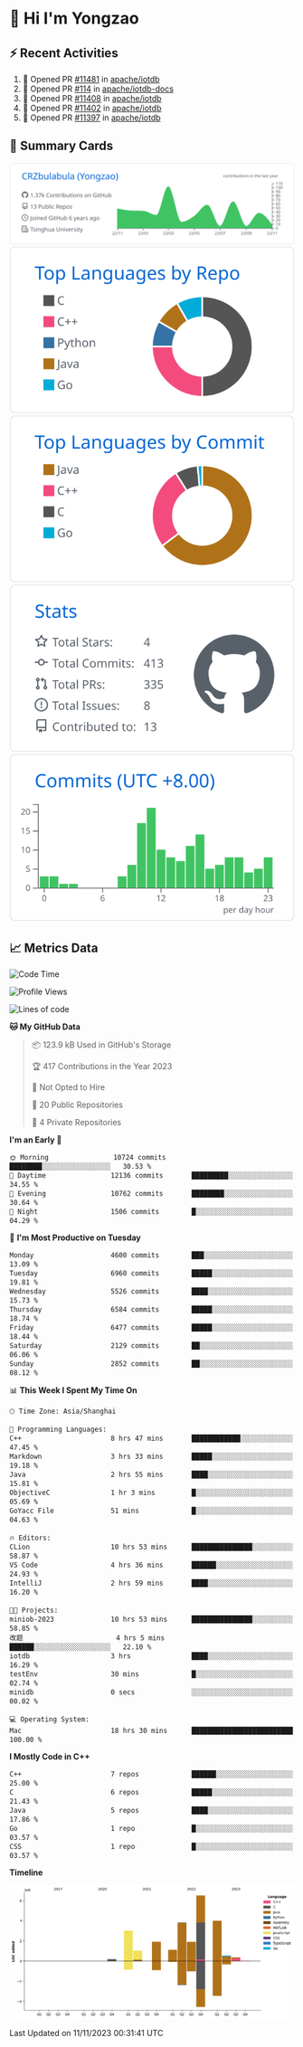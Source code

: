 # 👋 Hi I'm Yongzao

## ⚡ Recent Activities
<!--START_SECTION:activity-->
1. 💪 Opened PR [#11481](https://github.com/apache/iotdb/pull/11481) in [apache/iotdb](https://github.com/apache/iotdb)
2. 💪 Opened PR [#114](https://github.com/apache/iotdb-docs/pull/114) in [apache/iotdb-docs](https://github.com/apache/iotdb-docs)
3. 💪 Opened PR [#11408](https://github.com/apache/iotdb/pull/11408) in [apache/iotdb](https://github.com/apache/iotdb)
4. 💪 Opened PR [#11402](https://github.com/apache/iotdb/pull/11402) in [apache/iotdb](https://github.com/apache/iotdb)
5. 💪 Opened PR [#11397](https://github.com/apache/iotdb/pull/11397) in [apache/iotdb](https://github.com/apache/iotdb)
<!--END_SECTION:activity-->

## 🎑 Summary Cards

[![](https://raw.githubusercontent.com/CRZbulabula/CRZbulabula/main/profile-summary-card-output/github/0-profile-details.svg)](https://github.com/vn7n24fzkq/github-profile-summary-cards)
[![](https://raw.githubusercontent.com/CRZbulabula/CRZbulabula/main/profile-summary-card-output/github/1-repos-per-language.svg)](https://github.com/vn7n24fzkq/github-profile-summary-cards) [![](https://raw.githubusercontent.com/CRZbulabula/CRZbulabula/main/profile-summary-card-output/github/2-most-commit-language.svg)](https://github.com/vn7n24fzkq/github-profile-summary-cards)
[![](https://raw.githubusercontent.com/CRZbulabula/CRZbulabula/main/profile-summary-card-output/github/3-stats.svg)](https://github.com/vn7n24fzkq/github-profile-summary-cards) [![](https://raw.githubusercontent.com/CRZbulabula/CRZbulabula/main/profile-summary-card-output/github/4-productive-time.svg)](https://github.com/vn7n24fzkq/github-profile-summary-cards)

## 📈 Metrics Data

<!--START_SECTION:waka-->
![Code Time](http://img.shields.io/badge/Code%20Time-448%20hrs%2015%20mins-blue)

![Profile Views](http://img.shields.io/badge/Profile%20Views-0-blue)

![Lines of code](https://img.shields.io/badge/From%20Hello%20World%20I%27ve%20Written-24.3%20million%20lines%20of%20code-blue)

**🐱 My GitHub Data** 

> 📦 123.9 kB Used in GitHub's Storage 
 > 
> 🏆 417 Contributions in the Year 2023
 > 
> 🚫 Not Opted to Hire
 > 
> 📜 20 Public Repositories 
 > 
> 🔑 4 Private Repositories 
 > 
**I'm an Early 🐤** 

```text
🌞 Morning                10724 commits       ████████░░░░░░░░░░░░░░░░░   30.53 % 
🌆 Daytime                12136 commits       █████████░░░░░░░░░░░░░░░░   34.55 % 
🌃 Evening                10762 commits       ████████░░░░░░░░░░░░░░░░░   30.64 % 
🌙 Night                  1506 commits        █░░░░░░░░░░░░░░░░░░░░░░░░   04.29 % 
```
📅 **I'm Most Productive on Tuesday** 

```text
Monday                   4600 commits        ███░░░░░░░░░░░░░░░░░░░░░░   13.09 % 
Tuesday                  6960 commits        █████░░░░░░░░░░░░░░░░░░░░   19.81 % 
Wednesday                5526 commits        ████░░░░░░░░░░░░░░░░░░░░░   15.73 % 
Thursday                 6584 commits        █████░░░░░░░░░░░░░░░░░░░░   18.74 % 
Friday                   6477 commits        █████░░░░░░░░░░░░░░░░░░░░   18.44 % 
Saturday                 2129 commits        ██░░░░░░░░░░░░░░░░░░░░░░░   06.06 % 
Sunday                   2852 commits        ██░░░░░░░░░░░░░░░░░░░░░░░   08.12 % 
```


📊 **This Week I Spent My Time On** 

```text
🕑︎ Time Zone: Asia/Shanghai

💬 Programming Languages: 
C++                      8 hrs 47 mins       ████████████░░░░░░░░░░░░░   47.45 % 
Markdown                 3 hrs 33 mins       █████░░░░░░░░░░░░░░░░░░░░   19.18 % 
Java                     2 hrs 55 mins       ████░░░░░░░░░░░░░░░░░░░░░   15.81 % 
ObjectiveC               1 hr 3 mins         █░░░░░░░░░░░░░░░░░░░░░░░░   05.69 % 
GoYacc File              51 mins             █░░░░░░░░░░░░░░░░░░░░░░░░   04.63 % 

🔥 Editors: 
CLion                    10 hrs 53 mins      ███████████████░░░░░░░░░░   58.87 % 
VS Code                  4 hrs 36 mins       ██████░░░░░░░░░░░░░░░░░░░   24.93 % 
IntelliJ                 2 hrs 59 mins       ████░░░░░░░░░░░░░░░░░░░░░   16.20 % 

🐱‍💻 Projects: 
miniob-2023              10 hrs 53 mins      ███████████████░░░░░░░░░░   58.85 % 
改题                       4 hrs 5 mins        ██████░░░░░░░░░░░░░░░░░░░   22.10 % 
iotdb                    3 hrs               ████░░░░░░░░░░░░░░░░░░░░░   16.29 % 
testEnv                  30 mins             █░░░░░░░░░░░░░░░░░░░░░░░░   02.74 % 
minidb                   0 secs              ░░░░░░░░░░░░░░░░░░░░░░░░░   00.02 % 

💻 Operating System: 
Mac                      18 hrs 30 mins      █████████████████████████   100.00 % 
```

**I Mostly Code in C++** 

```text
C++                      7 repos             ██████░░░░░░░░░░░░░░░░░░░   25.00 % 
C                        6 repos             █████░░░░░░░░░░░░░░░░░░░░   21.43 % 
Java                     5 repos             ████░░░░░░░░░░░░░░░░░░░░░   17.86 % 
Go                       1 repo              █░░░░░░░░░░░░░░░░░░░░░░░░   03.57 % 
CSS                      1 repo              █░░░░░░░░░░░░░░░░░░░░░░░░   03.57 % 
```



**Timeline**

![Lines of Code chart](https://raw.githubusercontent.com/CRZbulabula/CRZbulabula/main/assets/bar_graph.png)


 Last Updated on 11/11/2023 00:31:41 UTC
<!--END_SECTION:waka-->

